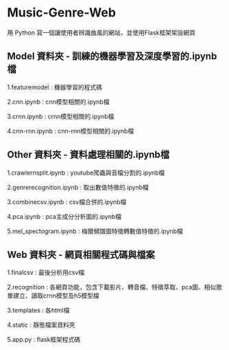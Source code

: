 # Music-Genre-Web
用 Python 寫一個讓使用者辨識曲風的網站，並使用Flask框架架設網頁

## Model 資料夾 - 訓練的機器學習及深度學習的.ipynb檔

  1.featuremodel : 機器學習的程式碼
  
  2.cnn.ipynb : cnn模型相關的.ipynb檔
  
  3.crnn.ipynb : crnn模型相關的.ipynb檔
  
  4.cnn-rnn.ipynb : cnn-rnn模型相關的.ipynb檔
  

## Other 資料夾 - 資料處理相關的.ipynb檔

  1.crawlernsplit.ipynb : youtube爬蟲與音檔分割的.ipynb檔
  
  2.genrerecognition.ipynb : 取出數值特徵的.ipynb檔
  
  3.combinecsv.ipynb : csv檔合併的.ipynb檔
  
  4.pca.ipynb : pca主成分分析圖的.ipynb檔
  
  5.mel_spectogram.ipynb : 梅爾頻譜圖特徵轉數值特徵的.ipynb檔
  

## Web 資料夾 - 網頁相關程式碼與檔案

  1.finalcsv : 最後分析用csv檔
  
  2.recognition : 各網頁功能，包含下載影片、轉音檔、特徵萃取、pca圖、相似歌單建立、讀取crnn模型及h5模型檔
  
  3.templates : 各html檔
  
  4.static : 靜態檔案資料夾
  
  5.app.py : flask框架程式碼
  
